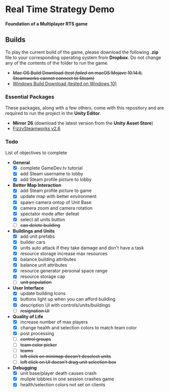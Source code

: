 # Real Time Strategy Demo
#### Foundation of a Multiplayer RTS game

## Builds
To play the current build of the game, please download the following <strong>.zip</strong> file to your corresponding operating system from <strong>Dropbox</strong>. Do not change any of the contents of the folder to run the game.
- ~~Mac OS Build Download (test *failed* on macOS Mojave 10.14.6, Steamworks cannot connect to Steam)~~
- [Windows Build Download (tested on Windows 10)](https://www.dropbox.com/s/hqdcxf1a9i8jc76/Windows.zip?dl=0 "Windows.zip download")

### Essential Packages 
These packages, along with a few others, come with this repository and are required to run the project in the <strong>Unity Editor</strong>.
- <strong>Mirror 26</strong> (download the latest version from the <strong>Unity Asset Store</strong>)
- [FizzySteamworks v2.6](https://github.com/Chykary/FizzySteamworks/releases "FizzySteamworks Steam Transport Repository")
	
### Todo
List of objectives to complete

- <strong>General</strong>
	- [x] complete GameDev.tv tutorial
	- [x] add Steam username to lobby
	- [x] add Steam profile picture to lobby
- <strong>Better Map Interaction</strong>
	- [x] add Steam profile picture to game
	- [x] update map with better environment
	- [x] spawn camera ontop of Unit Base
	- [x] camera zoom and camera rotation
	- [x] spectator mode after defeat
	- [x] select all units button 
	- [ ] ~~can delete building~~
- <strong>Buildings and Units</strong>
	- [x] add unit prefabs
	- [x] builder cars 
	- [x] units auto attack if they take damage and don't have a task
	- [x] resource storage increase max resources
	- [x] balance building attributes
	- [x] balance unit attributes
	- [x] resource generator personal space range
	- [x] resource storage cap
	- [ ] ~~unit population~~
- <strong>User Interface</strong>
	- [x] update building Icons
	- [x] buttons light up when you can afford building	
	- [x] description UI with controls/units/buildings
	- [ ] ~~resignation UI~~
- <strong>Quality of Life</strong>
	- [x] increase number of max players
	- [x] change health and selection colors to match team color
	- [x] post processing 
 	- [ ] ~~control groups~~
	- [ ] ~~team color picker~~
	- [ ] ~~teams~~
	- [ ] ~~left click on minimap doesn't deselect units~~
	- [ ] ~~left click on UI doesn't drag unit selection box~~
- <strong>Debugging</strong>
	- [x] unit base/player death causes crash
	- [x] muliple lobbies in one session crashes game
	- [x] health/selection colors not set on clients